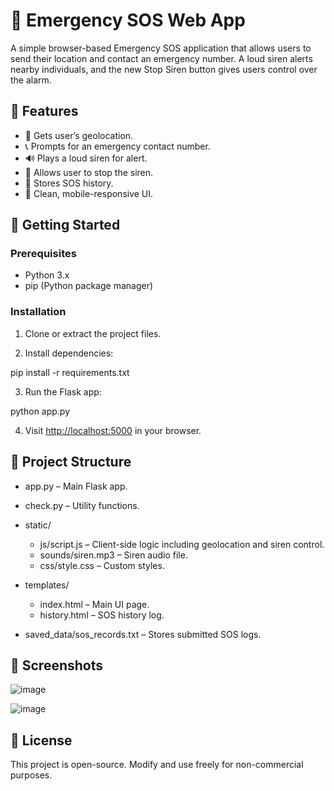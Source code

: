 # 🚨 Emergency SOS Web App

A simple browser-based Emergency SOS application that allows users to send their location and contact an emergency number. A loud siren alerts nearby individuals, and the new Stop Siren button gives users control over the alarm.

## 🧰 Features

* 📍 Gets user’s geolocation.
* 📞 Prompts for an emergency contact number.
* 🔊 Plays a loud siren for alert.
* 🛑 Allows user to stop the siren.
* 📜 Stores SOS history.
* 🎨 Clean, mobile-responsive UI.

## 🚀 Getting Started

### Prerequisites

* Python 3.x
* pip (Python package manager)

### Installation

1. Clone or extract the project files.

2. Install dependencies:

pip install -r requirements.txt

3. Run the Flask app:

python app.py

4. Visit [http://localhost:5000](http://localhost:5000) in your browser.

## 📂 Project Structure

* app.py – Main Flask app.
* check.py – Utility functions.
* static/

  * js/script.js – Client-side logic including geolocation and siren control.
  * sounds/siren.mp3 – Siren audio file.
  * css/style.css – Custom styles.
* templates/

  * index.html – Main UI page.
  * history.html – SOS history log.
* saved\_data/sos\_records.txt – Stores submitted SOS logs.

## 📸 Screenshots

![image](https://github.com/user-attachments/assets/55e370a0-8f25-434f-bcb3-b4c47d153423)

![image](https://github.com/user-attachments/assets/afabfecd-4989-4420-bf7c-5d0f904fc751)


## 📜 License

This project is open-source. Modify and use freely for non-commercial purposes.

